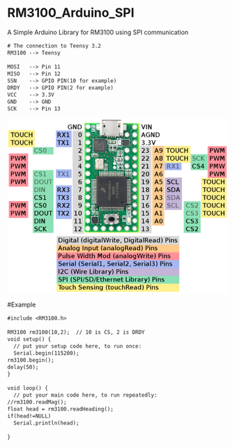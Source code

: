 # RM3100_Arduino_SPI
A Simple Arduino Library for RM3100 using SPI communication

```
# The connection to Teensy 3.2
RM3100 --> Teensy

MOSI   --> Pin 11
MISO   --> Pin 12
SSN    --> GPIO PIN(10 for example)
DRDY   --> GPIO PIN(2 for example)
VCC    --> 3.3V
GND    --> GND
SCK    --> Pin 13

```

![alt text](https://raw.githubusercontent.com/Ahmed-Dakrory/RM3100_Arduino_SPI/master/teensy.png)


#Example
```
#include <RM3100.h>

RM3100 rm3100(10,2);  // 10 is CS, 2 is DRDY
void setup() {
  // put your setup code here, to run once:
  Serial.begin(115200);
rm3100.begin();
delay(50);
}

void loop() {
  // put your main code here, to run repeatedly:
//rm3100.readMag();
float head = rm3100.readHeading();
if(head!=NULL)
  Serial.println(head);

}

```


